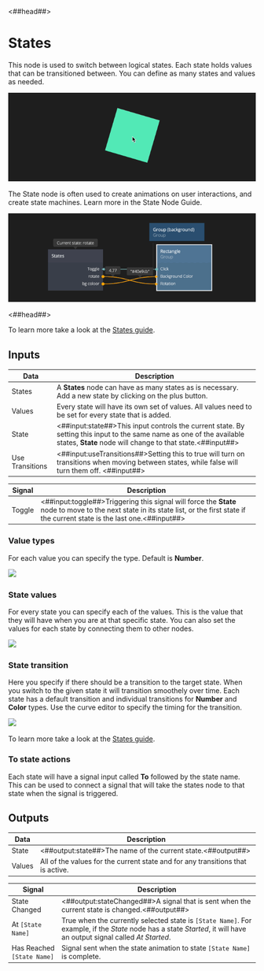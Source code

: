 <##head##>

# States

This node is used to switch between logical states. Each state holds values that can be transitioned between. You can define as many states and values as needed.

<div class="ndl-image-with-background l">

![](./states_visual.gif)

</div>

The <span class="ndl-node">State</span> node is often used to create animations on user interactions, and create state machines. Learn more in the State Node Guide.

<div class="ndl-image-with-background l">

![](./states_node.gif)

</div>

<##head##>

To learn more take a look at the [States guide](/guides/states.md).

## Inputs

| Data                                          | Description                                                                                                                                                                                                 |
| --------------------------------------------- | ----------------------------------------------------------------------------------------------------------------------------------------------------------------------------------------------------------- |
| <span class="ndl-data">States</span>          | A **States** node can have as many states as is necessary. Add a new state by clicking on the plus button.                                                                                                  |
| <span class="ndl-data">Values</span>          | Every state will have its own set of values. All values need to be set for every state that is added.                                                                                                       |
| <span class="ndl-data">State</span>           | <##input:state##>This input controls the current state. By setting this input to the same name as one of the available states, **State** node will change to that state.<##input##>                         |
| <span class="ndl-data">Use Transitions</span> | <##input:useTransitions##>Setting this to <span class=”ndl-data”>true</span> will turn on transitions when moving between states, while <span class=”ndl-data”>false</span> will turn them off. <##input##> |

| Signal                                 | Description                                                                                                                                                                             |
| -------------------------------------- | --------------------------------------------------------------------------------------------------------------------------------------------------------------------------------------- |
| <span class="ndl-signal">Toggle</span> | <##input:toggle##>Triggering this signal will force the **State** node to move to the next state in its state list, or the first state if the current state is the last one.<##input##> |

### Value types

For each value you can specify the type. Default is **Number**.

<div class="ndl-image-with-background">
    <img src="/nodes/animation/states-value-types.png" class="ndl-image small"></img>
</div>

### State values

For every state you can specify each of the values. This is the value that they will have when you are at that specific state. You can also set the values for each state by connecting them to other nodes.

<span style="display:none"><##input:.\*##>The value of a property for a specific state.<##input##></span>

<div class="ndl-image-with-background">
    <img src="/nodes/animation/state-values.png" class="ndl-image small"></img>
</div>

### State transition

Here you specify if there should be a transition to the target state. When you switch to the given state it will transition smoothely over time. Each state has a default transition and individual transitions for **Number** and **Color** types. Use the curve editor to specify the timing for the transition.

<div class="ndl-image-with-background">
    <img src="/guides/states/change-size-curve.gif" class="ndl-image med"></img>
</div>

To learn more take a look at the [States guide](/guides/states.md).

### To state actions

Each state will have a signal input called **To** followed by the state name. This can be used to connect a signal that will take the states node to that state when the signal is triggered.

<span style="display:none"><##input:to-\*##>Triggers the **State** node to move to this state.<##input##></span>

## Outputs

| Data                                 | Description                                                                     |
| ------------------------------------ | ------------------------------------------------------------------------------- |
| <span class="ndl-data">State</span>  | <##output:state##>The name of the current state.<##output##>                    |
| <span class="ndl-data">Values</span> | All of the values for the current state and for any transitions that is active. |

<span style="display:none"><##output:.\*##>The value of the property, given the current state and transition.<##output##></span>

| Signal                                                     | Description                                                                                                                                                          |
| ---------------------------------------------------------- | -------------------------------------------------------------------------------------------------------------------------------------------------------------------- |
| <span class="ndl-signal">State Changed</span>              | <##output:stateChanged##>A signal that is sent when the current state is changed.<##output##>                                                                        |
| <span class="ndl-signal">At `[State Name]`</span>          | True when the currently selected state is `[State Name]`. For example, if the _State_ node has a state _Started_, it will have an output signal called _At Started_. |
| <span class="ndl-signal">Has Reached `[State Name]`</span> | Signal sent when the state animation to state `[State Name]` is complete.                                                                                            |

<span style="display:none"><##output:at-\*##>This value is <span class=”ndl-data”>true</span> when this state is active, otherwise <span class=”ndl-data”>false</span>.<##output##></span>
<span style="display:none"><##output:reached-\*##>This signal is sent when the specific state has been reached.<##output##></span>

